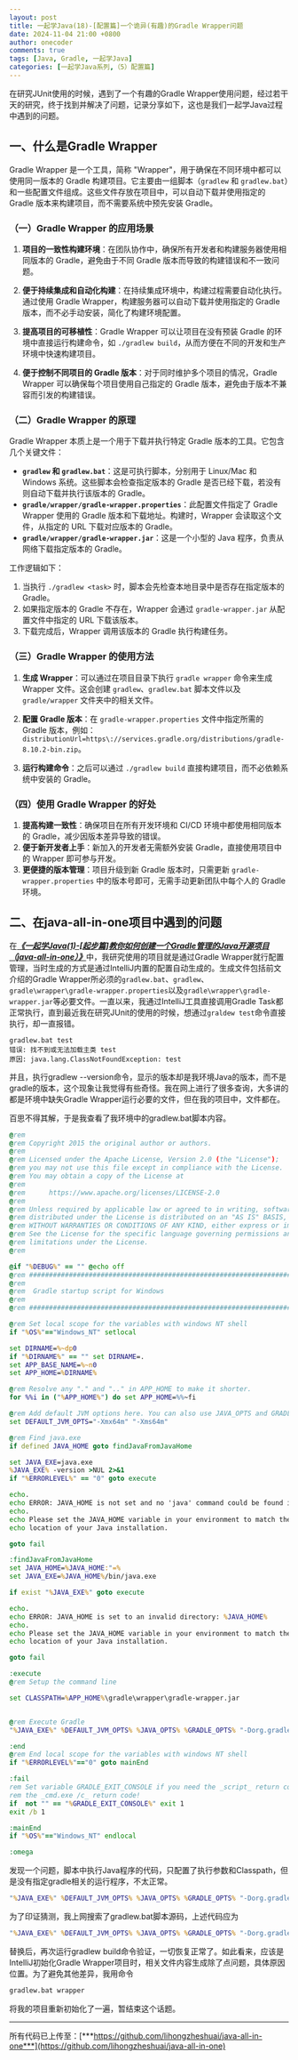 ```yaml
---
layout: post
title: 一起学Java(18)-[配置篇]一个诡异(有趣)的Gradle Wrapper问题
date: 2024-11-04 21:00 +0800
author: onecoder
comments: true
tags: [Java, Gradle, 一起学Java]
categories: [一起学Java系列,（5）配置篇]
---
```

在研究JUnit使用的时候，遇到了一个有趣的Gradle Wrapper使用问题，经过若干天的研究，终于找到并解决了问题，记录分享如下，这也是我们一起学Java过程中遇到的问题。

<!--more-->

## **一、什么是Gradle Wrapper**

Gradle Wrapper 是一个工具，简称 "Wrapper"，用于确保在不同环境中都可以使用同一版本的 Gradle 构建项目。它主要由一组脚本（`gradlew` 和 `gradlew.bat`）和一些配置文件组成。这些文件存放在项目中，可以自动下载并使用指定的 Gradle 版本来构建项目，而不需要系统中预先安装 Gradle。

### （一）Gradle Wrapper 的应用场景

1. **项目的一致性构建环境**：在团队协作中，确保所有开发者和构建服务器使用相同版本的 Gradle，避免由于不同 Gradle 版本而导致的构建错误和不一致问题。

2. **便于持续集成和自动化构建**：在持续集成环境中，构建过程需要自动化执行。通过使用 Gradle Wrapper，构建服务器可以自动下载并使用指定的 Gradle 版本，而不必手动安装，简化了构建环境配置。

3. **提高项目的可移植性**：Gradle Wrapper 可以让项目在没有预装 Gradle 的环境中直接运行构建命令，如 `./gradlew build`，从而方便在不同的开发和生产环境中快速构建项目。

4. **便于控制不同项目的 Gradle 版本**：对于同时维护多个项目的情况，Gradle Wrapper 可以确保每个项目使用自己指定的 Gradle 版本，避免由于版本不兼容而引发的构建错误。

### （二）Gradle Wrapper 的原理

Gradle Wrapper 本质上是一个用于下载并执行特定 Gradle 版本的工具。它包含几个关键文件：

- **`gradlew` 和 `gradlew.bat`**：这是可执行脚本，分别用于 Linux/Mac 和 Windows 系统。这些脚本会检查指定版本的 Gradle 是否已经下载，若没有则自动下载并执行该版本的 Gradle。
- **`gradle/wrapper/gradle-wrapper.properties`**：此配置文件指定了 Gradle Wrapper 使用的 Gradle 版本和下载地址。构建时，Wrapper 会读取这个文件，从指定的 URL 下载对应版本的 Gradle。
- **`gradle/wrapper/gradle-wrapper.jar`**：这是一个小型的 Java 程序，负责从网络下载指定版本的 Gradle。

工作逻辑如下：

1. 当执行 `./gradlew <task>` 时，脚本会先检查本地目录中是否存在指定版本的 Gradle。
2. 如果指定版本的 Gradle 不存在，Wrapper 会通过 `gradle-wrapper.jar` 从配置文件中指定的 URL 下载该版本。
3. 下载完成后，Wrapper 调用该版本的 Gradle 执行构建任务。

### （三）Gradle Wrapper 的使用方法

1. **生成 Wrapper**：可以通过在项目目录下执行 `gradle wrapper` 命令来生成 Wrapper 文件。这会创建 `gradlew`、`gradlew.bat` 脚本文件以及 `gradle/wrapper` 文件夹中的相关文件。
2. **配置 Gradle 版本**：在 `gradle-wrapper.properties` 文件中指定所需的 Gradle 版本，例如：`distributionUrl=https\://services.gradle.org/distributions/gradle-8.10.2-bin.zip`。

3. **运行构建命令**：之后可以通过 `./gradlew build` 直接构建项目，而不必依赖系统中安装的 Gradle。

### （四）使用 Gradle Wrapper 的好处

1. **提高构建一致性**：确保项目在所有开发环境和 CI/CD 环境中都使用相同版本的 Gradle，减少因版本差异导致的错误。
2. **便于新开发者上手**：新加入的开发者无需额外安装 Gradle，直接使用项目中的 Wrapper 即可参与开发。
3. **更便捷的版本管理**：项目升级到新 Gradle 版本时，只需更新 `gradle-wrapper.properties` 中的版本号即可，无需手动更新团队中每个人的 Gradle 环境。

## 二、在java-all-in-one项目中遇到的问题

在[***《一起学Java(1)-[起步篇]教你如何创建一个Gradle管理的Java开源项目（java-all-in-one）》***](https://www.coderli.com/java-go-1-new-gradle-project/)中，我研究使用的项目就是通过Gradle Wrapper就行配置管理，当时生成的方式是通过IntelliJ内置的配置自动生成的。生成文件包括前文介绍的Gradle Wrapper所必须的`gradlew.bat`、`gradlew`、`gradle\wrapper\gradle-wrapper.properties`以及`gradle\wrapper\gradle-wrapper.jar`等必要文件。一直以来，我通过IntelliJ工具直接调用Gradle Task都正常执行，直到最近我在研究JUnit的使用的时候，想通过`graldew test`命令直接执行，却一直报错。

```console
gradlew.bat test
错误: 找不到或无法加载主类 test
原因: java.lang.ClassNotFoundException: test
```

并且，执行gradlew --version命令，显示的版本却是我环境Java的版本，而不是gradle的版本，这个现象让我觉得有些奇怪。我在网上进行了很多查询，大多讲的都是环境中缺失Gradle Wrapper运行必要的文件，但在我的项目中，文件都在。

百思不得其解，于是我查看了我环境中的gradlew.bat脚本内容。

```bat
@rem
@rem Copyright 2015 the original author or authors.
@rem
@rem Licensed under the Apache License, Version 2.0 (the "License");
@rem you may not use this file except in compliance with the License.
@rem You may obtain a copy of the License at
@rem
@rem      https://www.apache.org/licenses/LICENSE-2.0
@rem
@rem Unless required by applicable law or agreed to in writing, software
@rem distributed under the License is distributed on an "AS IS" BASIS,
@rem WITHOUT WARRANTIES OR CONDITIONS OF ANY KIND, either express or implied.
@rem See the License for the specific language governing permissions and
@rem limitations under the License.
@rem

@if "%DEBUG%" == "" @echo off
@rem ##########################################################################
@rem
@rem  Gradle startup script for Windows
@rem
@rem ##########################################################################

@rem Set local scope for the variables with windows NT shell
if "%OS%"=="Windows_NT" setlocal

set DIRNAME=%~dp0
if "%DIRNAME%" == "" set DIRNAME=.
set APP_BASE_NAME=%~n0
set APP_HOME=%DIRNAME%

@rem Resolve any "." and ".." in APP_HOME to make it shorter.
for %%i in ("%APP_HOME%") do set APP_HOME=%%~fi

@rem Add default JVM options here. You can also use JAVA_OPTS and GRADLE_OPTS to pass JVM options to this script.
set DEFAULT_JVM_OPTS="-Xmx64m" "-Xms64m"

@rem Find java.exe
if defined JAVA_HOME goto findJavaFromJavaHome

set JAVA_EXE=java.exe
%JAVA_EXE% -version >NUL 2>&1
if "%ERRORLEVEL%" == "0" goto execute

echo.
echo ERROR: JAVA_HOME is not set and no 'java' command could be found in your PATH.
echo.
echo Please set the JAVA_HOME variable in your environment to match the
echo location of your Java installation.

goto fail

:findJavaFromJavaHome
set JAVA_HOME=%JAVA_HOME:"=%
set JAVA_EXE=%JAVA_HOME%/bin/java.exe

if exist "%JAVA_EXE%" goto execute

echo.
echo ERROR: JAVA_HOME is set to an invalid directory: %JAVA_HOME%
echo.
echo Please set the JAVA_HOME variable in your environment to match the
echo location of your Java installation.

goto fail

:execute
@rem Setup the command line

set CLASSPATH=%APP_HOME%\gradle\wrapper\gradle-wrapper.jar


@rem Execute Gradle
"%JAVA_EXE%" %DEFAULT_JVM_OPTS% %JAVA_OPTS% %GRADLE_OPTS% "-Dorg.gradle.appname=%APP_BASE_NAME%" -classpath "%CLASSPATH%"   %*

:end
@rem End local scope for the variables with windows NT shell
if "%ERRORLEVEL%"=="0" goto mainEnd

:fail
rem Set variable GRADLE_EXIT_CONSOLE if you need the _script_ return code instead of
rem the _cmd.exe /c_ return code!
if  not "" == "%GRADLE_EXIT_CONSOLE%" exit 1
exit /b 1

:mainEnd
if "%OS%"=="Windows_NT" endlocal

:omega
```

发现一个问题，脚本中执行Java程序的代码，只配置了执行参数和Classpath，但是没有指定gradle相关的运行程序，不太正常。

```bat
"%JAVA_EXE%" %DEFAULT_JVM_OPTS% %JAVA_OPTS% %GRADLE_OPTS% "-Dorg.gradle.appname=%APP_BASE_NAME%" -classpath "%CLASSPATH%"   %*
```

为了印证猜测，我上网搜索了gradlew.bat脚本源码，上述代码应为

```bat
"%JAVA_EXE%" %DEFAULT_JVM_OPTS% %JAVA_OPTS% %GRADLE_OPTS% "-Dorg.gradle.appname=%APP_BASE_NAME%" -classpath "%CLASSPATH%" org.gradle.wrapper.GradleWrapperMain %*
```

替换后，再次运行gradlew build命令验证，一切恢复正常了。如此看来，应该是IntelliJ初始化Gradle Wrapper项目时，相关文件内容生成除了点问题，具体原因位置。为了避免其他差异，我用命令

```bat
gradlew.bat wrapper
```

将我的项目重新初始化了一遍，暂结束这个话题。

---

所有代码已上传至：[***https://github.com/lihongzheshuai/java-all-in-one***](https://github.com/lihongzheshuai/java-all-in-one)
